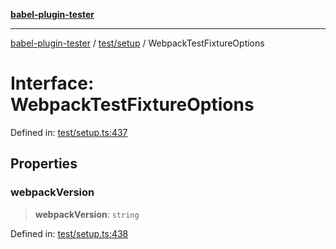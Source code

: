 [**babel-plugin-tester**](../../../README.md)

***

[babel-plugin-tester](../../../README.md) / [test/setup](../README.md) / WebpackTestFixtureOptions

# Interface: WebpackTestFixtureOptions

Defined in: [test/setup.ts:437](https://github.com/Xunnamius/babel-plugin-tester/blob/91349cafb3cefac8248e86580feec53bd082321e/test/setup.ts#L437)

## Properties

### webpackVersion

> **webpackVersion**: `string`

Defined in: [test/setup.ts:438](https://github.com/Xunnamius/babel-plugin-tester/blob/91349cafb3cefac8248e86580feec53bd082321e/test/setup.ts#L438)

